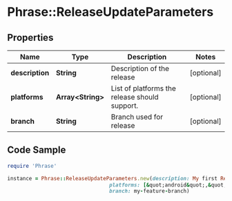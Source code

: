 # Phrase::ReleaseUpdateParameters

## Properties

Name | Type | Description | Notes
------------ | ------------- | ------------- | -------------
**description** | **String** | Description of the release | [optional] 
**platforms** | **Array&lt;String&gt;** | List of platforms the release should support. | [optional] 
**branch** | **String** | Branch used for release | [optional] 

## Code Sample

```ruby
require 'Phrase'

instance = Phrase::ReleaseUpdateParameters.new(description: My first Release,
                                 platforms: [&quot;android&quot;,&quot;ios&quot;],
                                 branch: my-feature-branch)
```


